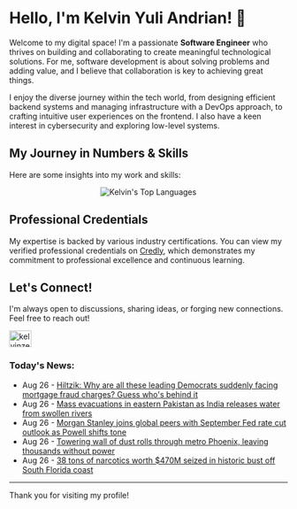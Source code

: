 # Hello, I'm Kelvin Yuli Andrian! 👋

Welcome to my digital space! I'm a passionate **Software Engineer** who thrives on building and collaborating to create meaningful technological solutions. For me, software development is about solving problems and adding value, and I believe that collaboration is key to achieving great things.

I enjoy the diverse journey within the tech world, from designing efficient backend systems and managing infrastructure with a DevOps approach, to crafting intuitive user experiences on the frontend. I also have a keen interest in cybersecurity and exploring low-level systems.

## My Journey in Numbers & Skills

Here are some insights into my work and skills:

<p align="center">
  <img src="https://github-readme-stats.vercel.app/api/top-langs/?username=kelvinzer0&layout=compact&theme=radical" alt="Kelvin's Top Languages" />
</p>

## Professional Credentials

My expertise is backed by various industry certifications. You can view my verified professional credentials on [Credly](https://www.credly.com/users/kelvin-yuli-andrian/badges), which demonstrates my commitment to professional excellence and continuous learning.

## Let's Connect!

I'm always open to discussions, sharing ideas, or forging new connections. Feel free to reach out!

<p align="left">
    <a href="https://linkedin.com/in/kelvinzero" target="blank"><img align="center" src="https://cdn.jsdelivr.net/npm/simple-icons@3.0.1/icons/linkedin.svg" alt="kelvinzero" height="30" width="40" /></a>
</p>

### Today's News:

<!-- feed start -->
- Aug 26 - [Hiltzik: Why are all these leading Democrats suddenly facing mortgage fraud charges? Guess who's behind it](https://www.yahoo.com/news/articles/hiltzik-why-leading-democrats-suddenly-100000706.html)
- Aug 26 - [Mass evacuations in eastern Pakistan as India releases water from swollen rivers](https://www.yahoo.com/news/articles/mass-evacuations-eastern-pakistan-india-072527266.html)
- Aug 26 - [Morgan Stanley joins global peers with September Fed rate cut outlook as Powell shifts tone](https://finance.yahoo.com/news/morgan-stanley-expects-us-fed-055731754.html)
- Aug 26 - [Towering wall of dust rolls through metro Phoenix, leaving thousands without power](https://www.yahoo.com/news/articles/towering-wall-dust-rolls-metro-024857305.html)
- Aug 26 - [38 tons of narcotics worth $470M seized in historic bust off South Florida coast](https://www.yahoo.com/news/articles/38-tons-narcotics-worth-470m-012814415.html)
<!-- feed end -->

---

Thank you for visiting my profile!

